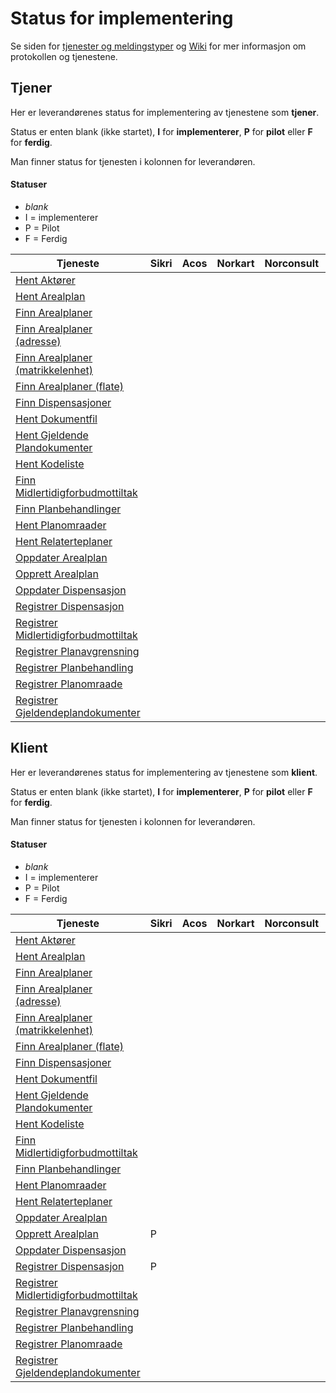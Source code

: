 # Status for implementering

Se siden for [tjenester og meldingstyper](https://github.com/ks-no/fiks-plan-specification/wiki/Meldingstyper) og [Wiki](https://github.com/ks-no/fiks-plan-specification/wiki) for mer informasjon om protokollen og tjenestene.

## Tjener

Her er leverandørenes status for implementering av tjenestene som **tjener**. 

Status er enten blank (ikke startet), **I** for **implementerer**, **P** for **pilot** eller **F** for **ferdig**.

Man finner status for tjenesten i kolonnen for leverandøren.

#### Statuser
- _blank_
- I = implementerer
- P = Pilot
- F = Ferdig

| Tjeneste                                                                                                                                     | Sikri | Acos | Norkart | Norconsult | Geodata | TietoEvry |
|----------------------------------------------------------------------------------------------------------------------------------------------|-------|------|---------|------------|---------|-----------|
| [Hent Aktører](https://github.com/ks-no/fiks-plan-specification/wiki/Tjenester#Hent-aktører)                                                 |       |      |         |            |         |           |
| [Hent Arealplan](https://github.com/ks-no/fiks-plan-specification/wiki/Tjenester#Hent-arealplan)                                             |       |      |         |            |         |           |
| [Finn Arealplaner](https://github.com/ks-no/fiks-plan-specification/wiki/Tjenester#finn-arealplaner)                                         |       |      |         |            |         |           |
| [Finn Arealplaner (adresse)](https://github.com/ks-no/fiks-plan-specification/wiki/Tjenester#finn-arealplaner-adresse)                       |       |      |         |            |         |           |
| [Finn Arealplaner (matrikkelenhet)](https://github.com/ks-no/fiks-plan-specification/wiki/jenester#finn-arealplaner-matrikkelenhet)          |       |      |         |            |         |           |
| [Finn Arealplaner (flate)](https://github.com/ks-no/fiks-plan-specification/wiki/Tjenester#finn-arealplaner-flate)                           |       |      |         |            |         |           | 
| [Finn Dispensasjoner](https://github.com/ks-no/fiks-plan-specification/wiki/Tjenester#finn-dispensasjoner)                                   |       |      |         |            |         |           |
| [Hent Dokumentfil](https://github.com/ks-no/fiks-plan-specification/wiki/Tjenester#hent-dokumentfil)                                         |       |      |         |            |         |           |
| [Hent Gjeldende Plandokumenter](https://github.com/ks-no/fiks-plan-specification/wiki/Tjenester#hent-gjeldende-plandokumenter)               |       |      |         |            |         |           |
| [Hent Kodeliste](https://github.com/ks-no/fiks-plan-specification/wiki/Tjenester#hent-kodeliste)                                             |       |      |         |            |         |           |
| [Finn Midlertidigforbudmottiltak](https://github.com/ks-no/fiks-plan-specification/wiki/Tjenester#finn-midlertidigforbudmottiltak)           |       |      |         |            |         |           |
| [Finn Planbehandlinger](https://github.com/ks-no/fiks-plan-specification/wiki/Tjenester#finn-planbehandlinger)                               |       |      |         |            |         |           |
| [Hent Planomraader](https://github.com/ks-no/fiks-plan-specification/wiki/Tjenester#hent-planomraader)                                       |       |      |         |            |         |           |
| [Hent Relaterteplaner](https://github.com/ks-no/fiks-plan-specification/wiki/Tjenester#hent-relaterteplaner)                                 |       |      |         |            |         |           |
| [Oppdater Arealplan](https://github.com/ks-no/fiks-plan-specification/wiki/Tjenester#oppdater-arealplan)                                     |       |      |         |            |         |           |
| [Opprett Arealplan](https://github.com/ks-no/fiks-plan-specification/wiki/Tjenester#opprett-arealplan)                                       |       |      |         |            |         |           |
| [Oppdater Dispensasjon](https://github.com/ks-no/fiks-plan-specification/wiki/Tjenester#oppdater-dispensasjon)                               |       |      |         |            |         |           |
| [Registrer Dispensasjon](https://github.com/ks-no/fiks-plan-specification/wiki/Tjenester#registrer-dispensasjon)                             |       |      |         |            |         |           |
| [Registrer Midlertidigforbudmottiltak](https://github.com/ks-no/fiks-plan-specification/wiki/Tjenester#registrer-midlertidigforbudmottiltak) |       |      |         |            |         |           |
| [Registrer Planavgrensning](https://github.com/ks-no/fiks-plan-specification/wiki/Tjenester#registrer-planavgrensning)                       |       |      |         |            |         |           |
| [Registrer Planbehandling](https://github.com/ks-no/fiks-plan-specification/wiki/Tjenester#registrer-planbehandling)                         |       |      |         |            |         |           |
| [Registrer Planomraade](https://github.com/ks-no/fiks-plan-specification/wiki/Tjenester#registrer-planomraade)                               |       |      |         |            |         |           |
| [Registrer Gjeldendeplandokumenter](https://github.com/ks-no/fiks-plan-specification/wiki/Tjenester#registrer-gjeldendeplandokumenter)       |       |      |         |            |         |           |


## Klient

Her er leverandørenes status for implementering av tjenestene som **klient**.

Status er enten blank (ikke startet), **I** for **implementerer**, **P** for **pilot** eller **F** for **ferdig**.

Man finner status for tjenesten i kolonnen for leverandøren.

#### Statuser
- _blank_
- I = implementerer
- P = Pilot
- F = Ferdig

| Tjeneste                                                                                                                                     | Sikri | Acos | Norkart | Norconsult | Geodata | TietoEvry |
|----------------------------------------------------------------------------------------------------------------------------------------------|-------|------|---------|------------|---------|-----------|
| [Hent Aktører](https://github.com/ks-no/fiks-plan-specification/wiki/Tjenester#Hent-aktører)                                                 |       |      |         |            |         |           |
| [Hent Arealplan](https://github.com/ks-no/fiks-plan-specification/wiki/Tjenester#Hent-arealplan)                                             |       |      |         |            |         |           |
| [Finn Arealplaner](https://github.com/ks-no/fiks-plan-specification/wiki/Tjenester#finn-arealplaner)                                         |       |      |         |            |         |           |
| [Finn Arealplaner (adresse)](https://github.com/ks-no/fiks-plan-specification/wiki/Tjenester#finn-arealplaner-adresse)                       |       |      |         |            |         |           |
| [Finn Arealplaner (matrikkelenhet)](https://github.com/ks-no/fiks-plan-specification/wiki/jenester#finn-arealplaner-matrikkelenhet)          |       |      |         |            |         |           |
| [Finn Arealplaner (flate)](https://github.com/ks-no/fiks-plan-specification/wiki/Tjenester#finn-arealplaner-flate)                           |       |      |         |            |         |           | 
| [Finn Dispensasjoner](https://github.com/ks-no/fiks-plan-specification/wiki/Tjenester#finn-dispensasjoner)                                   |       |      |         |            |         |           |
| [Hent Dokumentfil](https://github.com/ks-no/fiks-plan-specification/wiki/Tjenester#hent-dokumentfil)                                         |       |      |         |            |         |           |
| [Hent Gjeldende Plandokumenter](https://github.com/ks-no/fiks-plan-specification/wiki/Tjenester#hent-gjeldende-plandokumenter)               |       |      |         |            |         |           |
| [Hent Kodeliste](https://github.com/ks-no/fiks-plan-specification/wiki/Tjenester#hent-kodeliste)                                             |       |      |         |            |         |           |
| [Finn Midlertidigforbudmottiltak](https://github.com/ks-no/fiks-plan-specification/wiki/Tjenester#finn-midlertidigforbudmottiltak)           |       |      |         |            |         |           |
| [Finn Planbehandlinger](https://github.com/ks-no/fiks-plan-specification/wiki/Tjenester#finn-planbehandlinger)                               |       |      |         |            |         |           |
| [Hent Planomraader](https://github.com/ks-no/fiks-plan-specification/wiki/Tjenester#hent-planomraader)                                       |       |      |         |            |         |           |
| [Hent Relaterteplaner](https://github.com/ks-no/fiks-plan-specification/wiki/Tjenester#hent-relaterteplaner)                                 |       |      |         |            |         |           |
| [Oppdater Arealplan](https://github.com/ks-no/fiks-plan-specification/wiki/Tjenester#oppdater-arealplan)                                     |       |      |         |            |         |           |
| [Opprett Arealplan](https://github.com/ks-no/fiks-plan-specification/wiki/Tjenester#opprett-arealplan)                                       |   P   |      |         |            |         |           |
| [Oppdater Dispensasjon](https://github.com/ks-no/fiks-plan-specification/wiki/Tjenester#oppdater-dispensasjon)                               |       |      |         |            |         |           |
| [Registrer Dispensasjon](https://github.com/ks-no/fiks-plan-specification/wiki/Tjenester#registrer-dispensasjon)                             |   P   |      |         |            |         |           |
| [Registrer Midlertidigforbudmottiltak](https://github.com/ks-no/fiks-plan-specification/wiki/Tjenester#registrer-midlertidigforbudmottiltak) |       |      |         |            |         |           |
| [Registrer Planavgrensning](https://github.com/ks-no/fiks-plan-specification/wiki/Tjenester#registrer-planavgrensning)                       |       |      |         |            |         |           |
| [Registrer Planbehandling](https://github.com/ks-no/fiks-plan-specification/wiki/Tjenester#registrer-planbehandling)                         |       |      |         |            |         |           |
| [Registrer Planomraade](https://github.com/ks-no/fiks-plan-specification/wiki/Tjenester#registrer-planomraade)                               |       |      |         |            |         |           |
| [Registrer Gjeldendeplandokumenter](https://github.com/ks-no/fiks-plan-specification/wiki/Tjenester#registrer-gjeldendeplandokumenter)       |       |      |         |            |         |           |
